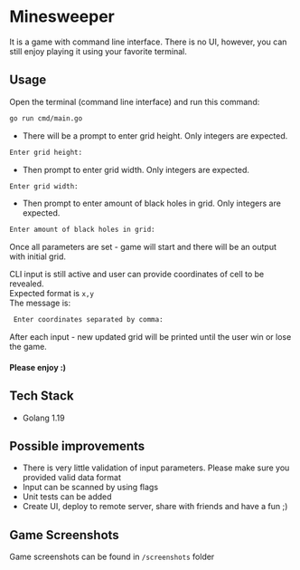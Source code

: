 # Minesweeper

It is a game with command line interface. There is no UI, however, you can still enjoy playing it using your favorite terminal.
## Usage

Open the terminal (command line interface) and run this command:
```bash
go run cmd/main.go
```
- There will be a prompt to enter grid height. Only integers are expected.
```bash
Enter grid height:
```
- Then prompt to enter grid width. Only integers are expected.
```bash
Enter grid width:
```
- Then prompt to enter amount of black holes in grid. Only integers are expected.
```bash
Enter amount of black holes in grid:
```

Once all parameters are set - game will start and there will be an output with initial grid.

CLI input is still active and user can provide coordinates of cell to be revealed.   
Expected format is `x,y`   
The message is:
```bash
 Enter coordinates separated by comma:
```
After each input - new updated grid will be printed until the user win or lose the game.

#### Please enjoy :)

## Tech Stack
- Golang 1.19

## Possible improvements
- There is very little validation of input parameters. Please make sure you provided valid data format
- Input can be scanned by using flags
- Unit tests can be added
- Create UI, deploy to remote server, share with friends and have a fun ;)

## Game Screenshots

Game screenshots can be found in `/screenshots` folder
